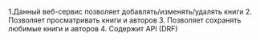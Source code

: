 1.Данный веб-сервис позволяет добавлять/изменять/удалять книги
2. Позволяет просматривать книги и авторов
3. Позволяет сохранять любимые книги и авторов
4. Содержит API (DRF)
